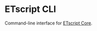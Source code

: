 # ETscript CLI

Command-line interface for [ETscript Core](https://github.com/markgomez/etscript/tree/main/etscript-core).
